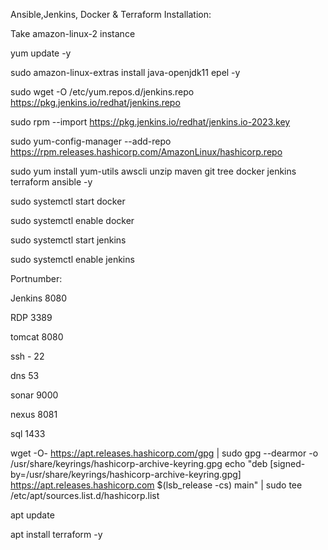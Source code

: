 Ansible,Jenkins, Docker & Terraform Installation:

Take amazon-linux-2 instance

yum update -y

sudo amazon-linux-extras install java-openjdk11 epel -y

sudo wget -O /etc/yum.repos.d/jenkins.repo https://pkg.jenkins.io/redhat/jenkins.repo

sudo rpm --import https://pkg.jenkins.io/redhat/jenkins.io-2023.key


sudo yum-config-manager --add-repo https://rpm.releases.hashicorp.com/AmazonLinux/hashicorp.repo

sudo yum install yum-utils awscli unzip maven git tree docker jenkins terraform ansible -y

sudo systemctl start docker

sudo systemctl enable docker

sudo systemctl start jenkins

sudo systemctl enable jenkins

Portnumber:

Jenkins 8080

RDP 3389

tomcat 8080

ssh - 22 

dns 53

sonar 9000

nexus 8081

sql 1433


wget -O- https://apt.releases.hashicorp.com/gpg | sudo gpg --dearmor -o /usr/share/keyrings/hashicorp-archive-keyring.gpg
echo "deb [signed-by=/usr/share/keyrings/hashicorp-archive-keyring.gpg] https://apt.releases.hashicorp.com $(lsb_release -cs) main" | sudo tee /etc/apt/sources.list.d/hashicorp.list

apt update 

apt install terraform -y


